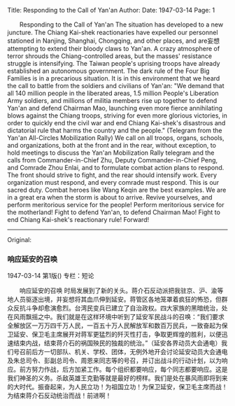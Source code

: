 Title: Responding to the Call of Yan'an
Author:
Date: 1947-03-14
Page: 1

　　Responding to the Call of Yan'an
    The situation has developed to a new juncture. The Chiang Kai-shek reactionaries have expelled our personnel stationed in Nanjing, Shanghai, Chongqing, and other places, and are妄想attempting to extend their bloody claws to Yan'an. A crazy atmosphere of terror shrouds the Chiang-controlled areas, but the masses' resistance struggle is intensifying. The Taiwan people's uprising troops have already established an autonomous government. The dark rule of the Four Big Families is in a precarious situation. It is in this environment that we heard the call to battle from the soldiers and civilians of Yan'an: "We demand that all 140 million people in the liberated areas, 1.5 million People's Liberation Army soldiers, and millions of militia members rise up together to defend Yan'an and defend Chairman Mao, launching even more fierce annihilating blows against the Chiang troops, striving for even more glorious victories, in order to quickly end the civil war and end Chiang Kai-shek's disastrous and dictatorial rule that harms the country and the people." (Telegram from the Yan'an All-Circles Mobilization Rally) We call on all troops, organs, schools, and organizations, both at the front and in the rear, without exception, to hold meetings to discuss the Yan'an Mobilization Rally telegram and the calls from Commander-in-Chief Zhu, Deputy Commander-in-Chief Peng, and Comrade Zhou Enlai, and to formulate combat action plans to respond. The front should strive to fight, and the rear should intensify work. Every organization must respond, and every comrade must respond. This is our sacred duty. Combat heroes like Wang Keqin are the best examples. We are in a great era when the storm is about to arrive. Revive yourselves, and perform meritorious service for the people! Perform meritorious service for the motherland! Fight to defend Yan'an, to defend Chairman Mao! Fight to end Chiang Kai-shek's reactionary rule! Forward!



<hr /> 

Original: 


### 响应延安的召唤

1947-03-14
第1版()
专栏：短论

　　响应延安的召唤
    时局发展到了新的关头。蒋介石反动派把我驻京、沪、渝等地人员驱逐出境，并妄想将其血爪伸到延安。蒋管区各地笼罩着疯狂的怖恐，但群众反抗斗争却愈演愈烈。台湾民变兵已建立了自治政权。四大家族的黑暗统治，处在风雨飘摇之中。我们就是在这样环境中听到了延安军民战斗的召唤：“我们要求全解放区一万万四千万人民，一百五十万人民解放军和数百万民兵，一致奋起为保卫延安、保卫毛主席展开对蒋军更猛烈的歼灭性打击，争取更辉煌的胜利，以便迅速结束内战，结束蒋介石的祸国殃民的独裁的统治。”（延安各界动员大会通电）我们号召前后方一切部队、机关、学校、团体，无例外地开会讨论延安动员大会通电及朱总司令、彭副总司令、周恩来同志等的号召，并订出战斗的行动计划，以为响应。前方努力作战，后方加紧工作。每个组织都要响应，每个同志都要响应。这是我们神圣的义务。杀敌英雄王克勤等就是最好的榜样。我们是处在暴风雨即将到来的大时代。振奋起来，为人民立功！为祖国立功！为保卫延安，保卫毛主席而战！为结束蒋介石反动统治而战！前进啊！
